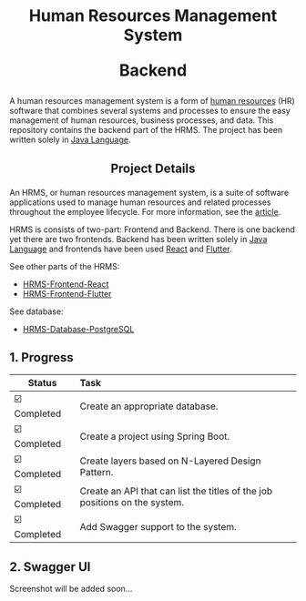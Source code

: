 # <p align="center">Human Resources Management System</p> <p align="center">Backend</p>

A human resources management system  is a form of [human resources](https://en.wikipedia.org/wiki/Human_resources) (HR) software that combines several systems and processes to ensure the easy management of human resources, business processes, and data. This repository contains the backend part of the HRMS. The project has been written solely in [Java Language](https://www.java.com/).

## <p align="center">Project Details</p>

An HRMS, or human resources management system, is a suite of software applications used to manage human resources and related processes throughout the employee lifecycle. For more information, see the [article](https://www.netsuite.com/portal/resource/articles/human-resources/human-resources-management-system-hrms.shtml).

HRMS is consists of two-part: Frontend and Backend. There is one backend yet there are two frontends. Backend has been written solely in [Java Language](https://www.java.com/) and frontends have been used [React](https://reactjs.org/) and [Flutter](https://flutter.dev/).

See other parts of the HRMS:
- [HRMS-Frontend-React](https://github.com/BBarisKilic/HRMS-Frontend-React)
- [HRMS-Frontend-Flutter](https://github.com/BBarisKilic/HRMS-Frontend-Flutter)

See database:
- [HRMS-Database-PostgreSQL](database)

## 1. Progress

| **Status** | **Task** |
| ------------- | :------------- |
| :ballot_box_with_check: &nbsp; Completed | Create an appropriate database. |
| :ballot_box_with_check: &nbsp; Completed | Create a project using Spring Boot. |
| :ballot_box_with_check: &nbsp; Completed | Create layers based on N-Layered Design Pattern. |
| :ballot_box_with_check: &nbsp; Completed | Create an API that can list the titles of the job positions on the system. |
| :ballot_box_with_check: &nbsp; Completed | Add Swagger support to the system. |

## 2. Swagger UI

Screenshot will be added soon...